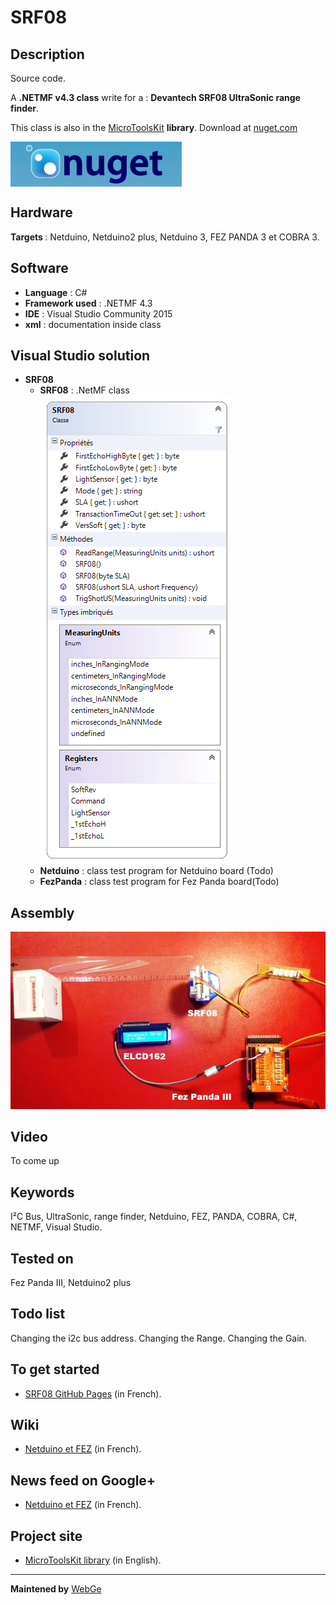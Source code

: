 # SRF08

<strong>Description</strong>
-------------------------------------
Source code.

A <strong>.NETMF v4.3 class</strong> write for a : <strong>Devantech SRF08 UltraSonic range finder</strong>. 

This class is also in the <a href="https://www.nuget.org/packages/WEBGE.Microtoolskit/" target="_blank">MicroToolsKit</a> <strong>library</strong>. Download at <a href="https://www.nuget.org" target="_blank">nuget.com</a>

 <img src="img/nuget.JPG" align="center" />

<strong>Hardware</strong>
---------------------
<strong> Targets </strong>: Netduino, Netduino2 plus, Netduino 3, FEZ PANDA 3 et COBRA 3.

<strong>Software</strong>
---------------------
<ul>
<li><strong>Language</strong> : C#</li>
<li><strong>Framework used</strong> : .NETMF 4.3</li>
<li><strong>IDE</strong> : Visual Studio Community 2015</li>
<li><strong>xml</strong> : documentation inside class </li> 
</ul>

<strong> Visual Studio solution</strong>
-------------------------------------
<ul>
<li><strong>SRF08</strong>
<ul>
<li><strong>SRF08</strong> : .NetMF class</li>
<img src="img/srf08.png" />
<li><strong>Netduino</strong> : class test program for Netduino board (Todo)</li>
<li><strong>FezPanda</strong> : class test program for Fez Panda board(Todo)</li>
</ul>
</li>
</ul>

<strong>Assembly</strong>
--------------------------
<img src="img/srf08.jpg" />

<strong>Video</strong>
-------------------
To come up

<strong>Keywords</strong>
----------------------------
I²C Bus, UltraSonic, range finder, Netduino, FEZ, PANDA, COBRA, C#, NETMF, Visual Studio.

<strong>Tested on</strong>
-------------------
Fez Panda III, Netduino2 plus

<strong>Todo list</strong>
-------------------
Changing the i2c bus address. Changing the Range. Changing the Gain.

<strong>To get started</strong>
--------------------
- <a href="http://webge.github.io/SRF08/" target="_blank">SRF08 GitHub Pages</a> (in French).

<strong>Wiki</strong>
--------------------
- <a href="https://csharpembarquenetduino.wikispaces.com/Home" target="_blank">Netduino et FEZ</a> (in French).

<strong>News feed on Google+</strong>
--------------------
- <a href="https://plus.google.com/collection/oaaJX" target="_blank">Netduino et FEZ</a> (in French).

<strong>Project site</strong>
--------------------
- <a href ="https://csharpembarquenetduino.wikispaces.com/6.+MicroToolsKit+library">MicroToolsKit library</a> (in English).
<hr>

<strong>Maintened by</strong> <a href="mailto:philippemariano@gmail.com">WebGe</a>
